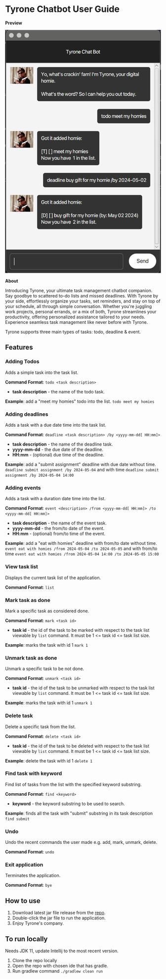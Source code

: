 # Tyrone Chatbot User Guide

**Preview**

![Screenshot of tyroe chatbot ui](./Ui.png)

**About**

Introducing Tyrone, your ultimate task management chatbot companion. Say goodbye to scattered to-do lists and missed 
deadlines. With Tyrone by your side, effortlessly organize your tasks, set reminders, and stay on top of your schedule, 
all through simple conversation. Whether you're juggling work projects, personal errands, or a mix of both, 
Tyrone streamlines your productivity, offering personalized assistance tailored to your needs. Experience seamless task 
management like never before with Tyrone.

Tyrone supports three main types of tasks: todo, deadline & event.

## Features

### Adding Todos
Adds a simple task into the task list.

**Command Format**: ```todo <task description>```
* **task description** - the name of the todo task.

**Example**: add a "meet my homies" todo into the list.
```todo meet my homies```

### Adding deadlines

Adds a task with a due date time into the task list.

**Command Format**: ```deadline <task description> /by <yyyy-mm-dd[ HH:mm]>```

* **task description** - the name of the deadline task.
* **yyyy-mm-dd** - the due date of the deadline.
* **HH:mm** - (optional) due time of the deadline.

**Example**: add a "submit assignment" deadline with due date without time. ```deadline submit assignment /by 2024-05-04``` 
and with time ```deadline submit assignment /by 2024-05-04 14:00```

### Adding events

Adds a task with a duration date time into the list.

**Command Format**: ```event <description> /from <yyyy-mm-dd[ HH:mm]> /to <yyyy-mm-dd[ HH:mm]>```

* **task description** - the name of the event task.
* **yyyy-mm-dd** - the from/to date of the event.
* **HH:mm** - (optional) from/to time of the event.

**Example**: add a "eat with homies" deadline with from/to date without time. ```event eat with homies /from 2024-05-04 /to 2024-05-05```
and with from/to time ```event eat with homies /from 2024-05-04 14:00 /to 2024-05-05 15:00```

### View task list

Displays the current task list of the application.

**Command Format**: ```list```

### Mark task as done

Mark a specific task as considered done.

**Command Format**: ```mark <task id>```

* **task id** - the id of the task to be marked with respect to the task list viewable by `list` command. It must be 1 <= task id <= task list size.

**Example**: marks the task with id 1 ```mark 1```

### Unmark task as done

Unmark a specific task to be not done.

**Command Format**: ```unmark <task id>```

* **task id** - the id of the task to be unmarked with respect to the task list viewable by `list` command. It must be 1 <= task id <= task list size.

**Example**: marks the task with id 1 ```unmark 1```

### Delete task

Delete a specific task from the list.

**Command Format**: ```delete <task id>```

* **task id** - the id of the task to be deleted with respect to the task list viewable by `list` command. It must be 1 <= task id <= task list size.

**Example**: delete the task with id 1 ```delete 1```

### Find task with keyword

Find list of tasks from the list with the specified keyword substring.

**Command Format**: ```find <keyword>```

* **keyword** - the keyword substring to be used to search.

**Example**: finds all the task with "submit" substring in its task description ```find submit```

### Undo

Undo the recent commands the user made e.g. add, mark, unmark, delete.

**Command Format**: ```undo```

### Exit application

Terminates the application.

**Command Format**: ```bye```

## How to use

1. Download latest jar file release from the [repo](https://github.com/jmsandiegoo/ip/releases).
2. Double-click the jar file to run the application.
3. Enjoy Tyrone's company.

## To run locally
Needs JDK 11, update Intellij to the most recent version.
1. Clone the repo locally
2. Open the repo with chosen ide that has gradle.
3. Run gradlew command `./gradlew clean run`